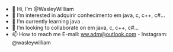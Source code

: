 - 👋 Hi, I’m @WasleyWilliam
- 👀 I’m interested in  adquirir conhecimento em java, c, c++, c#...
- 🌱 I’m currently learning  java .
- 💞️ I’m looking to collaborate on  em java, c, c++, c#...
- 📫 How to reach me E-mail: ww.adm@outlook.com - Instagram: @wasleywilliam 

<!---
WasleyWilliam/WasleyWilliam is a ✨ special ✨ repository because its `README.md` (this file) appears on your GitHub profile.
You can click the Preview link to take a look at your changes.
--->
